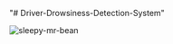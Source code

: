 "# Driver-Drowsiness-Detection-System" 

![sleepy-mr-bean](https://user-images.githubusercontent.com/64629896/165621431-e714b1ba-c660-44d5-82a5-6b42231a9eeb.gif)
